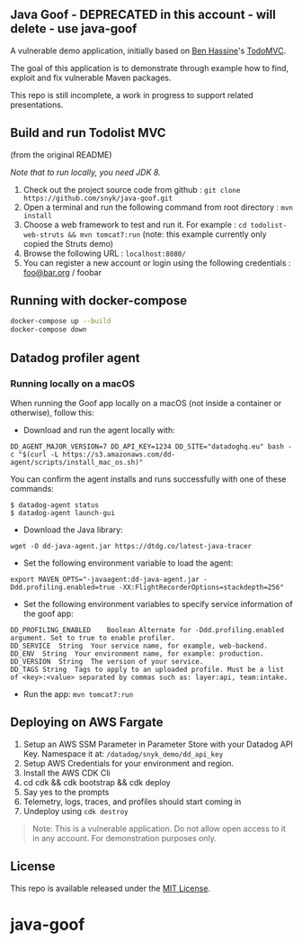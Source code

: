 ## Java Goof - DEPRECATED in this account - will delete - use java-goof

A vulnerable demo application, initially based on [Ben Hassine](https://github.com/benas/)'s [TodoMVC](https://github.com/benas/todolist-mvc). 

The goal of this application is to demonstrate through example how to find, exploit and fix vulnerable Maven packages. 

This repo is still incomplete, a work in progress to support related presentations.


## Build and run Todolist MVC

(from the original README)

*Note that to run locally, you need JDK 8.*

1.  Check out the project source code from github : `git clone https://github.com/snyk/java-goof.git`
2.  Open a terminal and run the following command from root directory : `mvn install`
3.  Choose a web framework to test and run it. For example : `cd todolist-web-struts && mvn tomcat7:run` (note: this example currently only copied the Struts demo)
4.  Browse the following URL : `localhost:8080/`
5.  You can register a new account or login using the following credentials : foo@bar.org / foobar

## Running with docker-compose
```bash
docker-compose up --build
docker-compose down
```

## Datadog profiler agent

### Running locally on a macOS

When running the Goof app locally on a macOS (not inside a container or otherwise), follow this:
* Download and run the agent locally with: 
```
DD_AGENT_MAJOR_VERSION=7 DD_API_KEY=1234 DD_SITE="datadoghq.eu" bash -c "$(curl -L https://s3.amazonaws.com/dd-agent/scripts/install_mac_os.sh)"
```

You can confirm the agent installs and runs successfully with one of these commands:
```
$ datadog-agent status
$ datadog-agent launch-gui
```
* Download the Java library:
```
wget -O dd-java-agent.jar https://dtdg.co/latest-java-tracer
```
* Set the following environment variable to load the agent:
```
export MAVEN_OPTS="-javaagent:dd-java-agent.jar -Ddd.profiling.enabled=true -XX:FlightRecorderOptions=stackdepth=256"
```
* Set the following environment variables to specify service information of the goof app:
```
DD_PROFILING_ENABLED	Boolean	Alternate for -Ddd.profiling.enabled argument. Set to true to enable profiler.
DD_SERVICE	String	Your service name, for example, web-backend.
DD_ENV	String	Your environment name, for example: production.
DD_VERSION	String	The version of your service.
DD_TAGS	String	Tags to apply to an uploaded profile. Must be a list of <key>:<value> separated by commas such as: layer:api, team:intake.
```
* Run the app: `mvn tomcat7:run`

## Deploying on AWS Fargate

1. Setup an AWS SSM Parameter in Parameter Store with your Datadog API Key.  Namespace it at: `/datadog/snyk_demo/dd_api_key`
2. Setup AWS Credentials for your environment and region.
3. Install the AWS CDK Cli
4. cd cdk && cdk bootstrap && cdk deploy 
5. Say yes to the prompts
6. Telemetry, logs, traces, and profiles should start coming in
7. Undeploy using `cdk destroy`

> Note: This is a vulnerable application.  Do not allow open access to it in any account.  For demonstration purposes only.

## License
This repo is available released under the [MIT License](http://opensource.org/licenses/mit-license.php/).
# java-goof
